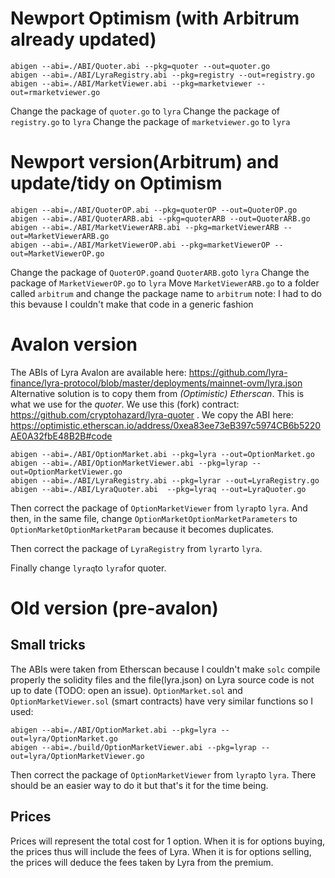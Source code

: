 # Newport Optimism (with Arbitrum already updated)

```
abigen --abi=./ABI/Quoter.abi --pkg=quoter --out=quoter.go
abigen --abi=./ABI/LyraRegistry.abi --pkg=registry --out=registry.go
abigen --abi=./ABI/MarketViewer.abi --pkg=marketviewer --out=rmarketviewer.go
```
Change the package of `quoter.go` to `lyra`
Change the package of `registry.go` to `lyra`
Change the package of `marketviewer.go` to `lyra`

# Newport version(Arbitrum) and update/tidy on Optimism

```
abigen --abi=./ABI/QuoterOP.abi --pkg=quoterOP --out=QuoterOP.go
abigen --abi=./ABI/QuoterARB.abi --pkg=quoterARB --out=QuoterARB.go
abigen --abi=./ABI/MarketViewerARB.abi --pkg=marketViewerARB --out=MarketViewerARB.go
abigen --abi=./ABI/MarketViewerOP.abi --pkg=marketViewerOP --out=MarketViewerOP.go
```

Change the package of `QuoterOP.go`and `QuoterARB.go`to `lyra`
Change the package of `MarketViewerOP.go` to `lyra`
Move `MarketViewerARB.go` to a folder called `arbitrum` and change the package name to `arbitrum`
note: I had to do this bevause I couldn't make that code in a generic fashion



# Avalon version 

The ABIs of Lyra Avalon are available here: https://github.com/lyra-finance/lyra-protocol/blob/master/deployments/mainnet-ovm/lyra.json
Alternative solution is to copy them from *(Optimistic) Etherscan*. This is what we use for the *quoter*. We use this (fork) contract: https://github.com/cryptohazard/lyra-quoter .
We copy the ABI here: https://optimistic.etherscan.io/address/0xea83ee73eB397c5974CB6b5220AE0A32fbE48B2B#code

```
abigen --abi=./ABI/OptionMarket.abi --pkg=lyra --out=OptionMarket.go
abigen --abi=./ABI/OptionMarketViewer.abi --pkg=lyrap --out=OptionMarketViewer.go
abigen --abi=./ABI/LyraRegistry.abi --pkg=lyrar --out=LyraRegistry.go
abigen --abi=./ABI/LyraQuoter.abi  --pkg=lyraq --out=LyraQuoter.go
```
Then correct the package of `OptionMarketViewer` from `lyrap`to `lyra`.
And then, in the same file, change `OptionMarketOptionMarketParameters` to `OptionMarketOptionMarketParam` because it becomes duplicates.

Then correct the package of `LyraRegistry` from `lyrar`to `lyra`.

Finally change `lyraq`to `lyra`for quoter.


# Old version (pre-avalon)

## Small tricks

The ABIs were taken from Etherscan because I couldn't make `solc` compile properly the solidity files and the file(lyra.json) on Lyra source code is not up to date (TODO: open an issue).
`OptionMarket.sol` and `OptionMarketViewer.sol` (smart contracts) have very similar  functions so I used:

```
abigen --abi=./ABI/OptionMarket.abi --pkg=lyra --out=lyra/OptionMarket.go
abigen --abi=./build/OptionMarketViewer.abi --pkg=lyrap --out=lyra/OptionMarketViewer.go
```

Then correct the package of `OptionMarketViewer` from `lyrap`to `lyra`.
There should be an easier way to do it but that's it for the time being.

## Prices

Prices will represent the total cost for 1 option.
When it is for options buying, the prices thus will include the fees of Lyra.
When it is for options selling, the prices will deduce the fees taken by Lyra from the premium.
